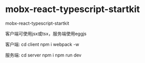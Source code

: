 # mobx-react-typescript-startkit
mobx-react-typescript-startkit

客户端可使用jsx或tsx，服务端使用eggjs

客户端:
cd client
npm i 
webpack -w

服务端:
cd server
npm i
npm run dev
